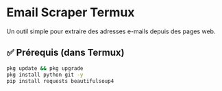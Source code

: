 # Email Scraper Termux

Un outil simple pour extraire des adresses e-mails depuis des pages web.

## ✅ Prérequis (dans Termux)

```bash
pkg update && pkg upgrade
pkg install python git -y
pip install requests beautifulsoup4
